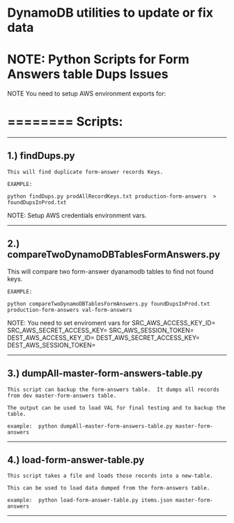 
# DynamoDB utilities to update or fix data
# NOTE: Python Scripts for Form Answers table Dups Issues

NOTE You need to setup AWS environment exports for:

========
Scripts:
========

---------------------------------------------
1.) findDups.py
---------------------------------------------

    This will find duplicate form-answer records Keys.

    EXAMPLE:

    python findDups.py prodAllRecordKeys.txt production-form-answers  > foundDupsInProd.txt

NOTE: Setup AWS credentials environment vars.

---------------------------------------------
2.) compareTwoDynamoDBTablesFormAnswers.py
---------------------------------------------

   This will compare two form-answer dyanamodb tables to find not found keys.

    EXAMPLE:

    python compareTwoDynamoDBTablesFormAnswers.py foundDupsInProd.txt production-form-answers val-form-answers

NOTE: You need to set enviroment vars for SRC_AWS_ACCESS_KEY_ID=
                                          SRC_AWS_SECRET_ACCESS_KEY=
                                          SRC_AWS_SESSION_TOKEN=
                                          DEST_AWS_ACCESS_KEY_ID=
                                          DEST_AWS_SECRET_ACCESS_KEY=
                                          DEST_AWS_SESSION_TOKEN=

---------------------------------------------
3.) dumpAll-master-form-answers-table.py
---------------------------------------------

    This script can backup the form-answers table.  It dumps all records from dev master-form-answers table.

    The output can be used to load VAL for final testing and to backup the table.

    example:  python dumpAll-master-form-answers-table.py master-form-answers

---------------------------------------------
4.) load-form-answer-table.py
---------------------------------------------

    This script takes a file and loads those records into a new-table.

    This can be used to load data dumped from the form-answers table.

    example:  python load-form-answer-table.py items.json master-form-answers

--------------------
